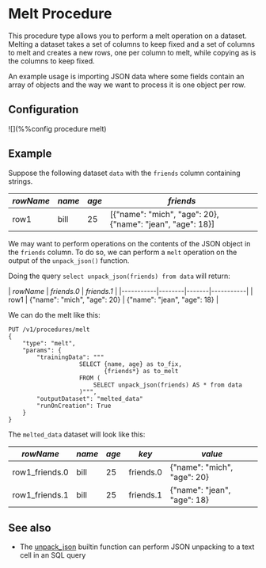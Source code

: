 # Melt Procedure

This procedure type allows you to perform a melt operation on a dataset. Melting 
a dataset takes a set of columns to keep fixed and a set of columns to melt and
creates a new rows, one per column to melt, while copying as is the columns to 
keep fixed.

An example usage is importing JSON data where some fields contain an array of 
objects and the way we want to process it is one object per row.

## Configuration

![](%%config procedure melt)

## Example

Suppose the following dataset `data` with the `friends` column containing strings.

| *rowName* | *name* | *age* | *friends* |
|-----------|--------|-------|-----------|
| row1 | bill | 25 | [{"name": "mich", "age": 20}, {"name": "jean", "age": 18}] |

We may want to perform operations on the contents of the JSON object in the 
`friends` column. To do so, we can perform a `melt` operation on the output
of the `unpack_json()` function.

Doing the query `select unpack_json(friends) from data` will return:

| *rowName* | *friends.0* | *friends.1* |
|-----------|--------|-------|-----------|
| row1 | {"name": "mich", "age": 20} | {"name": "jean", "age": 18} |

We can do the melt like this:

    PUT /v1/procedures/melt
    {
        "type": "melt",
        "params": {
            "trainingData": """
                        SELECT {name, age} as to_fix,
                               {friends*} as to_melt
                        FROM (
                            SELECT unpack_json(friends) AS * from data
                        )""",
            "outputDataset": "melted_data"
            "runOnCreation": True
        }
    }

The `melted_data` dataset will look like this:

| *rowName* | *name* | *age* | *key* | *value* |
|-----------|--------|-------|-----------|-----|
| row1_friends.0 | bill | 25 | friends.0 | {"name": "mich", "age": 20} |
| row1_friends.1 | bill | 25 | friends.1 | {"name": "jean", "age": 18} |


## See also

* The [unpack_json](../sql/ValueExpression.md.html#unpack_json) builtin function can perform 
JSON unpacking to a text cell in an SQL query
